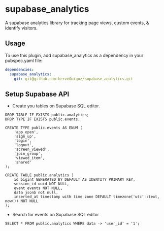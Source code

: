 # supabase_analytics

A supabase analytics library for tracking page views, custom events, & identify visitors.

## Usage

To use this plugin, add supabase_analytics as a dependency in your pubspec.yaml file:

```yaml
dependencies:
  supabase_analytics:
    git: git@github.com:herveGuigoz/supabase_analytics.git
```

## Setup Supabase API

- Create you tables on Supabase SQL editor.

```
DROP TABLE IF EXISTS public.analytics;
DROP TYPE IF EXISTS public.events;

CREATE TYPE public.events AS ENUM (
    'app_open',
    'sign_up',
    'login',
    'logout',
    'screen_viewed',
    'join_group',
    'viewed_item',
    'shared'
);

CREATE TABLE public.analytics (
    id bigint GENERATED BY DEFAULT AS IDENTITY PRIMARY KEY,
    session_id uuid NOT NULL,
    event events NOT NULL,
    data jsonb not null,
    inserted_at timestamp with time zone DEFAULT timezone('utc'::text, now()) NOT NULL
);
```

- Search for events on Supabase SQL editor

```
SELECT * FROM public.analytics WHERE data -> 'user_id' = '1';
```